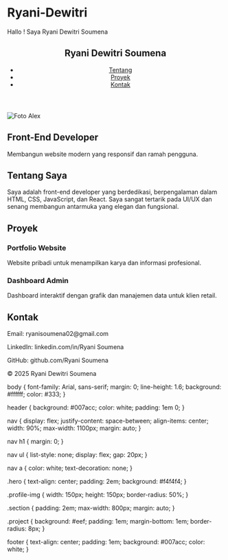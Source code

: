 # Ryani-Dewitri
Hallo ! Saya Ryani Dewitri Soumena
<!DOCTYPE html>
<html lang="id">
<head>
  <meta charset="UTF-8" />
  <meta name="viewport" content="width=device-width, initial-scale=1.0" />
  <title>Ryani Dewitri Soumena - Portfolio</title>
  <link rel="stylesheet" href="style.css" />
</head>
<body>
  <header>
    <nav>
      <h1>Ryani Dewitri Soumena</h1>
      <ul>
        <li><a href="#about">Tentang</a></li>
        <li><a href="#projects">Proyek</a></li>
        <li><a href="#contact">Kontak</a></li>
      </ul>
    </nav>
  </header>

  <section class="hero">
    <img src="assets/profile.jpg" alt="Foto Alex" class="profile-img" />
    <h2>Front-End Developer</h2>
    <p>Membangun website modern yang responsif dan ramah pengguna.</p>
  </section>

  <section id="about" class="section">
    <h2>Tentang Saya</h2>
    <p>
      Saya adalah front-end developer yang berdedikasi, berpengalaman dalam HTML, CSS, JavaScript, dan React. Saya sangat tertarik pada UI/UX dan senang membangun antarmuka yang elegan dan fungsional.
    </p>
  </section>

  <section id="projects" class="section">
    <h2>Proyek</h2>
    <div class="project">
      <h3>Portfolio Website</h3>
      <p>Website pribadi untuk menampilkan karya dan informasi profesional.</p>
    </div>
    <div class="project">
      <h3>Dashboard Admin</h3>
      <p>Dashboard interaktif dengan grafik dan manajemen data untuk klien retail.</p>
    </div>
  </section>

  <section id="contact" class="section">
    <h2>Kontak</h2>
    <p>Email: ryanisoumena02@gmail.com</p>
    <p>LinkedIn: linkedin.com/in/Ryani Soumena</p>
    <p>GitHub: github.com/Ryani Soumena</p>
  </section>

  <footer>
    <p>&copy; 2025 Ryani Dewitri Soumena</p>
  </footer>
</body>
</html>
body {
  font-family: Arial, sans-serif;
  margin: 0;
  line-height: 1.6;
  background: #ffffff;
  color: #333;
}

header {
  background: #007acc;
  color: white;
  padding: 1em 0;
}

nav {
  display: flex;
  justify-content: space-between;
  align-items: center;
  width: 90%;
  max-width: 1100px;
  margin: auto;
}

nav h1 {
  margin: 0;
}

nav ul {
  list-style: none;
  display: flex;
  gap: 20px;
}

nav a {
  color: white;
  text-decoration: none;
}

.hero {
  text-align: center;
  padding: 2em;
  background: #f4f4f4;
}

.profile-img {
  width: 150px;
  height: 150px;
  border-radius: 50%;
}

.section {
  padding: 2em;
  max-width: 800px;
  margin: auto;
}

.project {
  background: #eef;
  padding: 1em;
  margin-bottom: 1em;
  border-radius: 8px;
}

footer {
  text-align: center;
  padding: 1em;
  background: #007acc;
  color: white;
}
